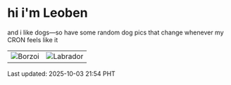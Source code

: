 # hi i'm Leoben

and i like dogs—so have some random dog pics that change whenever my CRON feels like it

|  |  |
|--------|----------|
| ![Borzoi](https://random-dog-vercel.vercel.app/api/random-borzoi?v=1759499688) | ![Labrador](https://random-dog-vercel.vercel.app/api/random-labrador?v=1759499688) |

Last updated: 2025-10-03 21:54 PHT
